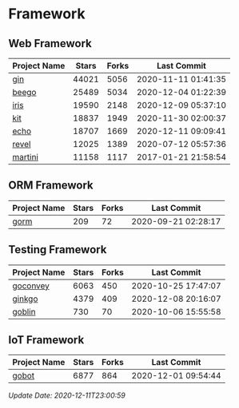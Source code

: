 # Framework

## Web Framework
| Project Name | Stars | Forks | Last Commit |
| ------------ | ----- | ----- | ----------- |
| [gin](https://github.com/gin-gonic/gin) | 44021 | 5056 | 2020-11-11 01:41:35 |
| [beego](https://github.com/astaxie/beego) | 25489 | 5034 | 2020-12-04 01:22:39 |
| [iris](https://github.com/kataras/iris) | 19590 | 2148 | 2020-12-09 05:37:10 |
| [kit](https://github.com/go-kit/kit) | 18837 | 1949 | 2020-11-30 02:00:37 |
| [echo](https://github.com/labstack/echo) | 18707 | 1669 | 2020-12-11 09:09:41 |
| [revel](https://github.com/revel/revel) | 12025 | 1389 | 2020-07-12 05:57:36 |
| [martini](https://github.com/go-martini/martini) | 11158 | 1117 | 2017-01-21 21:58:54 |

## ORM Framework
| Project Name | Stars | Forks | Last Commit |
| ------------ | ----- | ----- | ----------- |
| [gorm](https://github.com/jinzhu/gorm) | 209 | 72 | 2020-09-21 02:28:17 |

## Testing Framework
| Project Name | Stars | Forks | Last Commit |
| ------------ | ----- | ----- | ----------- |
| [goconvey](https://github.com/smartystreets/goconvey) | 6063 | 450 | 2020-10-25 17:47:07 |
| [ginkgo](https://github.com/onsi/ginkgo) | 4379 | 409 | 2020-12-08 20:16:07 |
| [goblin](https://github.com/franela/goblin) | 730 | 70 | 2020-10-06 15:55:58 |

## IoT Framework
| Project Name | Stars | Forks | Last Commit |
| ------------ | ----- | ----- | ----------- |
| [gobot](https://github.com/hybridgroup/gobot) | 6877 | 864 | 2020-12-01 09:54:44 |

*Update Date: 2020-12-11T23:00:59*
